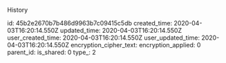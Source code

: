 History

id: 45b2e2670b7b486d9963b7c09415c5db
created_time: 2020-04-03T16:20:14.550Z
updated_time: 2020-04-03T16:20:14.550Z
user_created_time: 2020-04-03T16:20:14.550Z
user_updated_time: 2020-04-03T16:20:14.550Z
encryption_cipher_text: 
encryption_applied: 0
parent_id: 
is_shared: 0
type_: 2